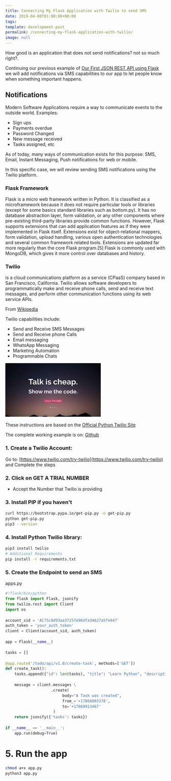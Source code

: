 ```yaml
---
title: Connecting My Flask Application with Twilio to send SMS
date: 2019-04-08T01:00:00+00:00
tags: 
template: development-post
permalink: /connecting-my-flask-application-with-twilio/
image: null
---
```


How good is an application that does not send notifications? not so much right?. 

Continuing our previous example of [Our First JSON REST API using Flask](https://cobuildlab.com/development-blog/my-first-json-rest-api-with-flask/) we will add notifications via SMS capabilities to our app to let people know when something important happens.

## Notifications

Modern Software Applications require a way to communicate events to the outside world. Examples: 

- Sign ups
- Payments overdue
- Password Changed
- New message received
- Tasks assigned, etc

As of today, many ways of communication exists for this purpose: SMS, Email, Instant Messaging, Push notifications for web or mobile.


In this specific case, we will review sending SMS notifications using the Twilio platform.


### Flask Framework

Flask is a micro web framework written in Python. It is classified as a microframework because it does not require particular tools or libraries (except for some basics standard libraries such as bottom.py). It has no database abstraction layer, form validation, or any other components where pre-existing third-party libraries provide common functions. However, Flask supports extensions that can add application features as if they were implemented in Flask itself. Extensions exist for object-relational mappers, form validation, upload handling, various open authentication technologies and several common framework related tools. Extensions are updated far more regularly than the core Flask program.[5] Flask is commonly used with MongoDB, which gives it more control over databases and history. 


### Twilio

is a cloud communications platform as a service (CPaaS) company based in San Francisco, California. Twilio allows software developers to programmatically make and receive phone calls, send and receive text messages, and perform other communication functions using its web service APIs.

From [Wikipedia](https://en.wikipedia.org/wiki/Twilio)

Twilio capabilities include:

- Send and Receive SMS Messages
- Send and Receive phone Calls
- Email messaging
- WhatsApp Messaging
- Marketing Automation
- Programmable Chats

![Show me the code](media/show-me-the-code.jpeg)


These instructions are based on the [Official Python Twilio Site](https://www.twilio.com/docs/libraries/python)

The complete working example is on: [Github](https://github.com/cobuildlab/flask-and-twilio)

### 1. Create a Twilio Account:

Go to: [https://www.twilio.com/try-twilio](https://www.twilio.com/try-twilio) and Complete the steps


### 2. Click on GET A TRIAL NUMBER

- Accept the Number that Twilio is providing

### 3. Install PIP if you haven't

```bash
curl https://bootstrap.pypa.io/get-pip.py -o get-pip.py
python get-pip.py
pip3 --version
```

### 4. Install Python Twilio library:

```bash
pip3 install twilio
# Additional Requirements
pip install -r requirements.txt
```

### 5. Create the Endpoint to send an SMS

apps.py

```python
#!flask/bin/python
from flask import Flask, jsonify
from twilio.rest import Client
import os

account_sid = 'AC75c8d93aa37257e96dfa34627a5fe947'
auth_token = 'your_auth_token'
client = Client(account_sid, auth_token)

app = Flask(__name__)

tasks = []

@app.route('/todo/api/v1.0/create-task', methods=['GET'])
def create_task():
    tasks.append({"id": len(tasks), "title": "Learn Python", "description": "Start with Flask first", "done": False})

    message = client.messages \
                    .create(
                         body="A Task was created",
                         from_='+17866003378',
                         to='+17869913467'
                     )
    return jsonify({'tasks': tasks})

if __name__ == '__main__':
    app.run(debug=True)
```

# 5. Run the app

```sh
chmod a+x app.py
python3 app.py
```
